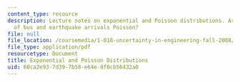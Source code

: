 ```yaml
---
content_type: resource
description: Lecture notes on exponential and Poisson distributions. Are the sequences
  of bus and earthquake arrivals Poisson?
file: null
file_location: /coursemedia/1-010-uncertainty-in-engineering-fall-2008/60ca2e937d397b58e64e8f0cb56432a0_app_06.pdf
file_type: application/pdf
resourcetype: Document
title: Exponential and Poisson Distributions
uid: 60ca2e93-7d39-7b58-e64e-8f0cb56432a0
---
```

